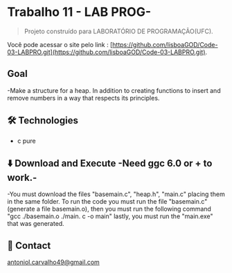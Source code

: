 # Trabalho 11 - LAB PROG-

> Projeto construído para LABORATÓRIO DE PROGRAMAÇÃO(UFC).

Você pode acessar o site pelo link : [https://github.com/lisboaGOD/Code-03-LABPRO.git](https://github.com/lisboaGOD/Code-03-LABPRO.git).


## Goal
 -Make a structure for a heap. In addition to creating functions to insert and remove numbers in a way that respects its principles.


## 🛠 Technologies

- c pure

## ⬇️ Download and Execute  -Need ggc 6.0 or + to work.-
-You must download the files "basemain.c", "heap.h", "main.c" placing them in the same folder. To run the code you must run the file "basemain.c" (generate a file basemain.o), then you must run the following command "gcc ./basemain.o ./main. c -o main" lastly, you must run the "main.exe" that was generated.

## 💛 Contact

antoniol.carvalho49@gmail.com
